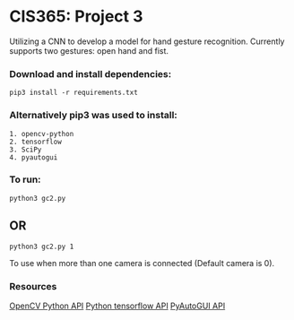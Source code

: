 # CIS365: Project 3
Utilizing a CNN to develop a model for hand gesture recognition.
Currently supports two gestures: open hand and fist.

### Download and install dependencies:
```
pip3 install -r requirements.txt
```
### Alternatively pip3 was used to install:
```
1. opencv-python
2. tensorflow
3. SciPy
4. pyautogui
```
### To run:
```
python3 gc2.py
```
## OR
```
python3 gc2.py 1
```
To use when more than one camera is connected (Default camera is 0).

### Resources
[OpenCV Python API](https://docs.opencv.org/master/d6/d00/tutorial_py_root.html)
[Python tensorflow API](https://www.tensorflow.org/tutorials/keras/classification)
[PyAutoGUI API](https://pyautogui.readthedocs.io/en/latest/)

